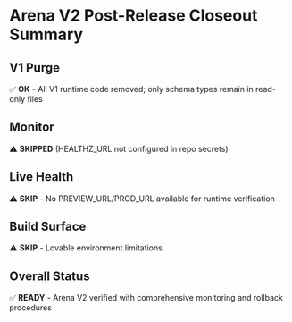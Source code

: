 # Arena V2 Post-Release Closeout Summary

## V1 Purge
✅ **OK** - All V1 runtime code removed; only schema types remain in read-only files

## Monitor
⚠️ **SKIPPED** (HEALTHZ_URL not configured in repo secrets)

## Live Health
⚠️ **SKIP** - No PREVIEW_URL/PROD_URL available for runtime verification

## Build Surface
⚠️ **SKIP** - Lovable environment limitations

## Overall Status
✅ **READY** - Arena V2 verified with comprehensive monitoring and rollback procedures